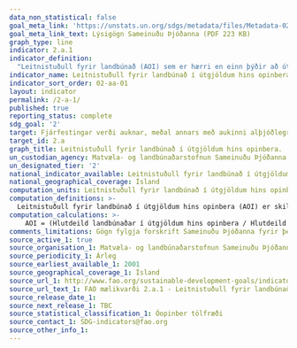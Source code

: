 ```yaml
---
data_non_statistical: false
goal_meta_link: 'https://unstats.un.org/sdgs/metadata/files/Metadata-02-0A-01.pdf '
goal_meta_link_text: Lýsigögn Sameinuðu Þjóðanna (PDF 223 KB)
graph_type: line
indicator: 2.a.1
indicator_definition:
  "Leitnistuðull fyrir landbúnað (AOI) sem er hærri en einn þýðir að útgjöld hins opinbera til landbúnaðar eru hlutfallslega hærri en framlag landbúnaðar til efnahagslegrar virðisaukningar. Leitnistuðull lægri en einn þýðir að útgjöld hins opinbera til landbúnaðar eru hlutfallslega lægri en framlag landbúnaðar til efnahagslegrar virðisaukningar. Leitnistuðull jafnt og einn þýðir að útgjöld hins opinbera til landbúnaðar eru jöfn framlögum landbúnaðar til efnahagslegrar virðisaukningar."
indicator_name: Leitnistuðull fyrir landbúnað í útgjöldum hins opinbera.
indicator_sort_order: 02-aa-01
layout: indicator
permalink: /2-a-1/
published: true
reporting_status: complete
sdg_goal: '2'
target: Fjárfestingar verði auknar, meðal annars með aukinni alþjóðlegri samvinnu, í innviðum á svæðum utan þéttbýlis, landbúnaðarrannsóknum, tækniþróun og erfðagreiningu plantna og búpenings í því skyni að bæta landbúnaðarframleiðslu í þróunarlöndum, einkum þeim sem skemmst eru á veg komin.
target_id: 2.a
graph_title: Leitnistuðull fyrir landbúnað í útgjöldum hins opinbera.
un_custodian_agency: Matvæla- og landbúnaðarstofnun Sameinuðu Þjóðanna (FAO)
un_designated_tier: '2'
national_indicator_available: Leitnistuðull fyrir landbúnað í útgjöldum hins opinbera.
national_geographical_coverage: Ísland
computation_units: Leitnistuðull fyrir landbúnað í útgjöldum hins opinbera. (AOI)
computation_definitions: >-
  Leitnistuðull fyrir landbúnað í útgjöldum hins opinbera (AOI) er skilgreindur sem hlutdeild landbúnaðar í útgjöldum hins opinbera, deilt með hludeild landbúnaðar í landsframleiðslu (GDP). Landbúnaður er skilgreindur sem samtala landbúnaðar-, skógarhöggs-, sjávarútvegs-, og veiðigeira. Mælikvarðinn er einingalaus stuðull reiknaður sem hlutfall þessara tveggja þátta. Farið er fram á að stjórnvöld skili upplýsingum um útgjöld samkvæmt alþjóðlegum skilgreiningum á virkni yfirvalda (COFOG), og hlutdeild landbúnaðar í landsframleiðslu samkvæmt kerfi þjóðarbókhalds (SNA).
computation_calculations: >-
    AOI = (Hlutdeild landbúnaðar í útgjöldum hins opinbera / Hlutdeild landbúnaðar í landsframleiðslu), þar sem i) Hlutdeild landbúnaðar í útgjöldum hins opinbera  = (Útgjöld hins opinbera til landbúnaðar / Heildarútgjöld hins opinbera); og ii) Hludeild landbúnaðar í landsframleiðslu = (Virðisaukning í landbúnaði / landsframleiðsla landbúnaðar) sem vísar í flokk A í ISIC útg. 4 (landbúnaður, skógrækt, veiðar og fiskveiðar), sem er jafnt flokkum A+B í ISIC útg. 3.2.
comments_limitations: Gögn fylgja forskrift Sameinuðu Þjóðanna fyrir þennan mælikvarða. Þessi mælikvarði var ekki fundinn í samstarfi við sérfræðinga á þessu sviði.
source_active_1: true
source_organisation_1: Matvæla- og landbúnaðarstofnun Sameinuðu Þjóðanna (FAO)
source_periodicity_1: Árleg
source_earliest_available_1: 2001
source_geographical_coverage_1: Ísland
source_url_1: http://www.fao.org/sustainable-development-goals/indicators/2a1/en/
source_url_text_1: FAO mælikvarði 2.a.1 - Leitnistuðull fyrir landbúnað í útgjöldum hins opinbera (AOI)
source_release_date_1:
source_next_release_1: TBC
source_statistical_classification_1: Óopinber tölfræði
source_contact_1: SDG-indicators@fao.org
source_other_info_1:
---
```

